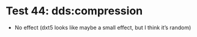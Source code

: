 # Test 44: dds:compression

* No effect (dxt5 looks like maybe a small effect, but I think it’s random)